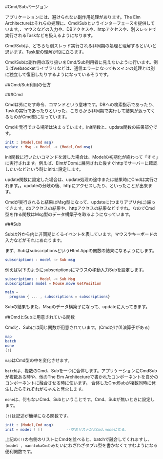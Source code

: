 
#Cmd/Subバージョン

アプリケーションには、避けられない副作用処理があります。The Elm Architectureはそれらの処理に、Cmd/Subというインターフェースを提供しています。、マウスなどの入力や、DBアクセスや、httpアクセスや、別スレッドで実行されるTaskなどを扱えるようになります。

Cmd/Subは、どちらも別スレッド実行される非同期の処理と理解するといいと思います。Task型の理解が役に立ちます。

Cmd/Subは副作用の取り扱いをCmd/Sub利用者に見えないように行います。例えばwebsocketライブラリなどは、通信エラーになってもメインの処理とは別に独立して復旧したりするようになっているそうです。



##Cmd/Sub利用の仕方

###Cmd

Cmdは外にだす命令、コマンドという意味です。DBへの検索指示であったり、Taskの実行であったりといった、こちらから非同期で実行して結果が返ってくるものがCmd型になっています。

Cmdを発行できる場所は決まっています。init関数と、update関数の結果部分です。

```elm
init : (Model,Cmd msg)
update : Msg -> Model -> (Model,Cmd msg)
```

init関数に行いたいコマンドを渡した場合は、Modelの初期化が終わって「すぐ」に実行されます。例えば、ElmがDomに展開された後すぐhttpでサーバーに確認したいなどという時にinitに設定します。

update関数に設定した場合は、update処理の途中または結果時にCmdは実行されます。。updateの分岐の後、httpにアクセスしたり、といったことが出来ます。

Cmdが実行されると結果はMsg型になって、updateに(つまりアプリ内に)帰ってきます。dbアクセスの結果や、httpアクセスの結果などですね。なのでCmd型を作る関数はMsg型のデータ構築子を取るようになっています。

###Sub

Subは外から内に非同期にくるイベントを表しています。マウスやキーボードの入力などがそれにあたります。

まず、SubはsubscriptionsというHtml.Appの関数の結果になるようにします。

```elm
subscriptions : model -> Sub msg
```

例えば以下のようにsubscriptionsにマウスの移動入力Subを設定します。


```elm
subscriptions : Model -> Sub Msg
subscriptions model = Mouse.move GetPosition

main =
  program { ... , subscriptions = subscriptions}

```

Subの結果もまた、Msgのデータ構築子になって、updateに入ってきます。


##CmdとSubに用意されている関数

Cmdと、Subには同じ関数が用意されています。(Cmdだけ(!)演算子がある)

```elm
map
batch
none
(!)
```

`map`はCmd型の中を変化させます。

`batch`は、複数のCmd、Subを一つに合体します。アプリケーションにCmdSubが複数ある時や、他のThe Elm Architectureで書かれたコンポーネントを自分のコンポーネントに融合させる時に使います。
合体したCmdSubが複数同時に発生したらそれぞれがちゃんと発火します。

`none`は、何もないCmd、Subということです。Cmd、Subが無いときに設定します。

`(!)`は記述が簡単になる関数です。

```elm
init : (Model,Cmd msg)
init = model ! []           --空のリストだとCmd.noneになる。
```

上記の`(!)`の右側のリストにCmdを並べると、batchで融合してくれますし、`(model , nanntokaCmd)`みたいにわざわざタプル型を書かなくてすむようになる便利関数です。
